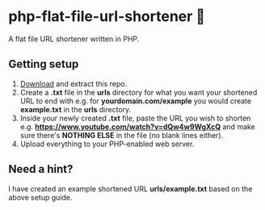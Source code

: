 # php-flat-file-url-shortener 🔗

A flat file URL shortener written in PHP.

## Getting setup

1. [Download](https://github.com/robsd/php-flat-file-url-shortener/archive/refs/heads/main.zip) and extract this repo.
2. Create a **.txt** file in the **urls** directory for what you want your shortened URL to end with e.g. for **yourdomain.com/example** you would create **example.txt** in the **urls** directory.
3. Inside your newly created **.txt** file, paste the URL you wish to shorten e.g. **https://www.youtube.com/watch?v=dQw4w9WgXcQ** and make sure there's **NOTHING ELSE** in the file (no blank lines either).
4. Upload everything to your PHP-enabled web server.

## Need a hint?

I have created an example shortened URL **urls/example.txt** based on the above setup guide.